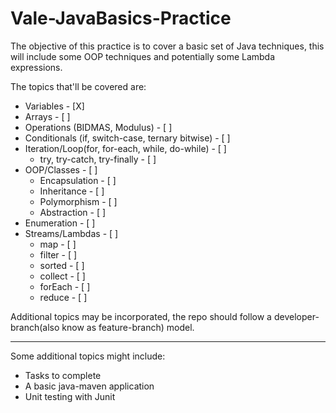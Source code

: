 # Vale-JavaBasics-Practice

The objective of this practice is to cover a basic set of Java techniques, this will include some OOP techniques and potentially some Lambda expressions.

The topics that'll be covered are:
- Variables - [X]
- Arrays 	- [ ]
- Operations (BIDMAS, Modulus) - [ ]
- Conditionals (if, switch-case, ternary bitwise) - [ ]
- Iteration/Loop(for, for-each, while, do-while) - [ ]
	- try, try-catch, try-finally - [ ]
- OOP/Classes - [ ]
  - Encapsulation - [ ]
  - Inheritance - [ ]
  - Polymorphism - [ ]
  - Abstraction - [ ]
- Enumeration - [ ]
- Streams/Lambdas - [ ]
  - map - [ ]
  - filter - [ ]
  - sorted - [ ]
  - collect - [ ]
  - forEach - [ ]
  - reduce - [ ]

Additional topics may be incorporated, the repo should follow a developer-branch(also know as feature-branch)
   model.
   
---

Some additional topics might include:
- Tasks to complete
- A basic java-maven application
- Unit testing with Junit

